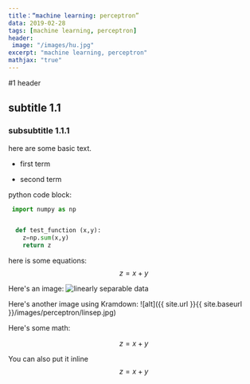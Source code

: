 ```yaml
---
title：“machine learning: perceptron”
data: 2019-02-28
tags: [machine learning, perceptron]
header:
 image: "/images/hu.jpg"
excerpt: "machine learning, perceptron"
mathjax: "true"
---
```


#1 header



## subtitle 1.1

### subsubtitle 1.1.1


here are some basic text.
* first term
+ second term


python code block:
```python
 import numpy as np


  def test_function (x,y):
    z=np.sum(x,y)
    return z
```
here is some equations:
$$z=x+y$$

Here's an image:
<img src="{{ site.url }}{{ site.baseurl }}/images/perceptron/linsep.jpg" alt="linearly separable data">

Here's another image using Kramdown:
![alt]({{ site.url }}{{ site.baseurl }}/images/perceptron/linsep.jpg)

Here's some math:

$$z=x+y$$

You can also put it inline $$z=x+y$$
